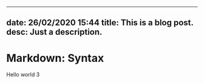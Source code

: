 ----
date: 26/02/2020 15:44
title: This is a blog post.
desc: Just a description.
----

# Markdown: Syntax

Hello world 3
